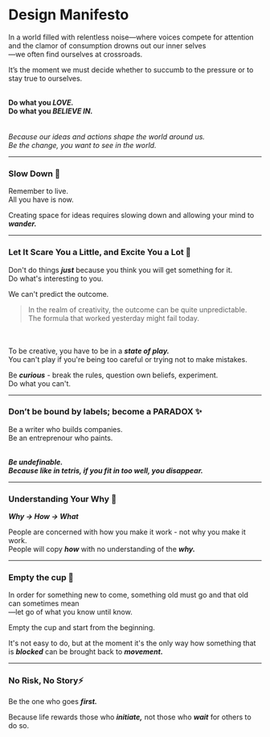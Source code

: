 # Design Manifesto

In a world filled with relentless noise—where voices compete for attention and the clamor of consumption drowns out our inner selves  
—we often find ourselves at crossroads.

It’s the moment we must decide whether to succumb to the pressure or to stay true to ourselves.
<br><br>

**Do what you _LOVE._**  
**Do what you _BELIEVE IN._**  
<br><br>
_Because our ideas and actions shape the world around us._  
_Be the change, you want to see in the world._


---

### Slow Down 🍃

Remember to live.  
All you have is now.

Creating space for ideas requires slowing down and allowing your mind to **_wander._**  

---

### Let It Scare You a Little, and Excite You a Lot  🎢

Don't do things **_just_** because you think you will get something for it.  
Do what's interesting to you.  

We can't predict the outcome.  

> In the realm of creativity, the outcome can be quite unpredictable.  
> The formula that worked yesterday might fail today.  

<br><br>
To be creative, you have to be in a **_state of play._**  
You can't play if you're being too careful or trying not to make mistakes.  

Be **_curious_** - break the rules, question own beliefs, experiment.  
Do what you can't.

---

### Don’t be bound by labels; become a PARADOX ✨  

Be a writer who builds companies.  
Be an entreprenour who paints.
<br><br>

**_Be undefinable.  
Because like in tetris, if  you fit in too well, you disappear._**

---

### Understanding Your Why 💖
**_Why → How → What_**  

People are concerned with how you make it work - not why you make it work.  
People will copy **_how_** with no understanding of the **_why._**

---

### Empty the cup 🍵

In order for something new to come, something old must go and that old can sometimes mean  
—let go of what you know until know.  

Empty the cup and start from the beginning.

It's not easy to do, but at the moment it's the only way how something that is **_blocked_** can be brought back to **_movement._**

---

### No Risk, No Story⚡

Be the one who goes **_first._**  

Because life rewards those who **_initiate,_** not those who **_wait_** for others to do so. 
